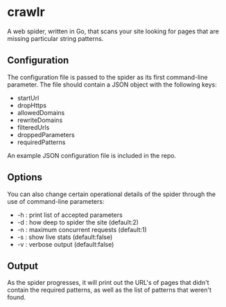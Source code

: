 crawlr
======

A web spider, written in Go, that scans your site looking for pages that are
missing particular string patterns.

## Configuration

The configuration file is passed to the spider as its first command-line
parameter.  The file should contain a JSON object with the following keys:

* startUrl
* dropHttps
* allowedDomains
* rewriteDomains
* filteredUrls
* droppedParameters
* requiredPatterns

An example JSON configuration file is included in the repo.

## Options

You can also change certain operational details of the spider through the
use of command-line parameters:

* -h : print list of accepted parameters
* -d : how deep to spider the site (default:2)
* -n : maximum concurrent requests (default:1)
* -s : show live stats (default:false)
* -v : verbose output (default:false)

## Output

As the spider progresses, it will print out the URL's of pages that didn't
contain the required patterns, as well as the list of patterns that weren't
found.

